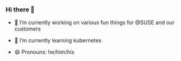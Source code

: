 ### Hi there 👋

- 🔭 I’m currently working on various fun things for @SUSE and our customers
 
- 🌱 I’m currently learning kubernetes
 
- 😄 Pronouns: he/him/his
<!-- - 👯 I’m looking to collaborate on ...
- 🤔 I’m looking for help with ...
- 💬 Ask me about ...
- 📫 How to reach me: ...
- ⚡ Fun fact: ...

-->
